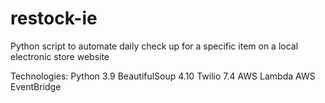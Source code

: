 # restock-ie
Python script to automate daily check up for a specific item on a local electronic store website

Technologies:
Python 3.9
BeautifulSoup 4.10
Twilio 7.4
AWS Lambda
AWS EventBridge

